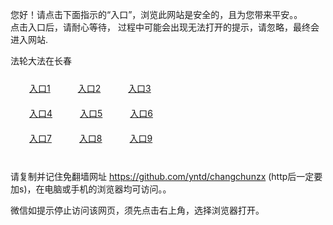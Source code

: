 您好！请点击下面指示的“入口”，浏览此网站是安全的，且为您带来平安。。 <br/>
点击入口后，请耐心等待， 过程中可能会出现无法打开的提示，请忽略，最终会进入网站. </br>

法轮大法在长春<br/>
<div style="padding:10px"><a style="margin:20px" target="_blank" href="https://d2ybqp71l5ug60.cloudfront.net/2Qpsp?lcnsjq" id="ccLink1" rel="nofollow">入口1</a> <a target="_blank" style="margin:20px" href="https://d3drgsozhyd6bj.cloudfront.net/2Qpsp?qmfmhg" id="ccLink2" rel="nofollow">入口2</a> <a style="margin:20px" target="_blank" href="https://d16d2u9dnu8s7m.cloudfront.net/2Qpsp?ykuqiwbf" id="ccLink3" rel="nofollow">入口3</a></div>

<div style="padding:10px" ><a style="margin:20px" target="_blank" href="https://d2ybqp71l5ug60.cloudfront.net/2Qpsp?lcnsjq" id="ccLink4" rel="nofollow">入口4</a> <a style="margin:20px" href="https://d3drgsozhyd6bj.cloudfront.net/2Qpsp?qmfmhg" target="_blank" id="ccLink5" rel="nofollow">入口5</a> <a style="margin:20px" href="https://d16d2u9dnu8s7m.cloudfront.net/2Qpsp?ykuqiwbf" target="_blank" id="ccLink6" rel="nofollow">入口6</a></div>

<div style="padding:10px"><a style="margin:20px" target="_blank" href="https://d2ybqp71l5ug60.cloudfront.net/2Qpsp?lcnsjq" id="ccLink7" rel="nofollow">入口7</a> <a style="margin:20px" href="https://d3drgsozhyd6bj.cloudfront.net/2Qpsp?qmfmhg" target="_blank" id="ccLink8" rel="nofollow">入口8</a> <a style="margin:20px" target="_blank" href="https://d16d2u9dnu8s7m.cloudfront.net/2Qpsp?ykuqiwbf" id="ccLink9" rel="nofollow">入口9</a></div>

<br/>



请复制并记住免翻墙网址 https://github.com/yntd/changchunzx (http后一定要加s)，在电脑或手机的浏览器均可访问。。<br/>

微信如提示停止访问该网页，须先点击右上角，选择浏览器打开。
